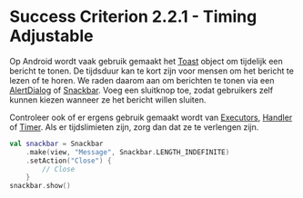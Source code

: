 # Success Criterion 2.2.1 - Timing Adjustable

Op Android wordt vaak gebruik gemaakt het [Toast](https://developer.android.com/reference/android/widget/Toast) object om tijdelijk een bericht te tonen. De tijdsduur kan te kort zijn voor mensen om het bericht te lezen of te horen. We raden daarom aan om berichten te tonen via een [AlertDialog](https://developer.android.com/reference/androidx/appcompat/app/AlertDialog) of [Snackbar](https://developer.android.com/reference/com/google/android/material/snackbar/Snackbar). Voeg een sluitknop toe, zodat gebruikers zelf kunnen kiezen wanneer ze het bericht willen sluiten.

Controleer ook of er ergens gebruik gemaakt wordt van [Executors](https://developer.android.com/reference/java/util/concurrent/Executors), [Handler](https://developer.android.com/reference/android/os/Handler) of [Timer](https://developer.android.com/reference/java/util/Timer). Als er tijdslimieten zijn, zorg dan dat ze te verlengen zijn.

```kotlin
val snackbar = Snackbar
    .make(view, "Message", Snackbar.LENGTH_INDEFINITE)
    .setAction("Close") {
        // Close
    }
snackbar.show()
```
